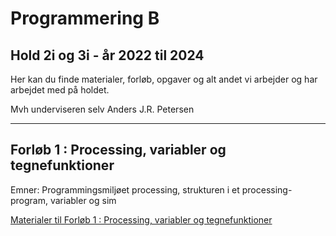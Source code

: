 # Programmering B 
## Hold 2i og 3i - år 2022 til 2024

Her kan du finde materialer, forløb, opgaver og alt andet vi arbejder og har arbejdet med på holdet.

Mvh underviseren selv Anders J.R. Petersen

---

## Forløb 1 : Processing, variabler og tegnefunktioner 
Emner: Programmingsmiljøet processing, strukturen i et processing-program, variabler og sim  

[Materialer til Forløb 1 : Processing, variabler og tegnefunktioner ](forlob1_intro/forlob1.md)
